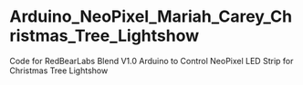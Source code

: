 # Arduino_NeoPixel_Mariah_Carey_Christmas_Tree_Lightshow
Code for RedBearLabs Blend V1.0 Arduino to Control NeoPixel LED Strip for Christmas Tree Lightshow
